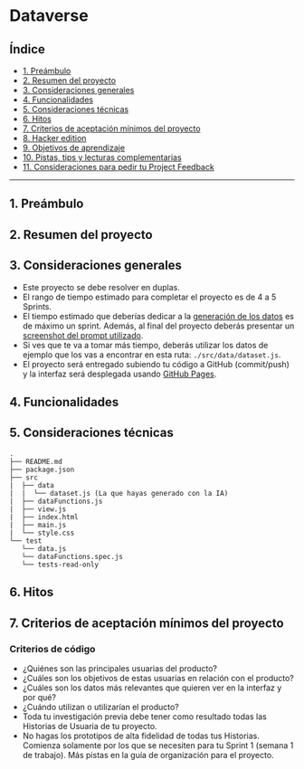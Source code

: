 # Dataverse

## Índice

- [1. Preámbulo](#1-preámbulo)
- [2. Resumen del proyecto](#2-resumen-del-proyecto)
- [3. Consideraciones generales](#3-consideraciones-generales)
- [4. Funcionalidades](#4-funcionalidades)
- [5. Consideraciones técnicas](#5-consideraciones-técnicas)
- [6. Hitos](#6-hitos)
- [7. Criterios de aceptación mínimos del proyecto](#7-criterios-de-aceptación-mínimos-del-proyecto)
- [8. Hacker edition](#8-hacker-edition)
- [9. Objetivos de aprendizaje](#9-objetivos-de-aprendizaje)
- [10. Pistas, tips y lecturas complementarias](#10-pistas-tips-y-lecturas-complementarias)
- [11. Consideraciones para pedir tu Project Feedback](#11-consideraciones-para-pedir-tu-project-feedback)

---

## 1. Preámbulo

## 2. Resumen del proyecto

## 3. Consideraciones generales

- Este proyecto se debe resolver en duplas.
- El rango de tiempo estimado para completar el proyecto es de 4 a 5 Sprints.
- El tiempo estimado que deberías dedicar a la [generación de los datos](#generar-los-datos)
  es de máximo un sprint. Además, al final del proyecto deberás presentar
  un [screenshot del prompt utilizado](#prompt-utilizado).
- Si ves que te va a tomar más tiempo,
  deberás utilizar los datos de ejemplo que los vas a encontrar en
  esta ruta: `./src/data/dataset.js`.
- El proyecto será entregado subiendo tu código a GitHub (commit/push) y la
  interfaz será desplegada usando [GitHub Pages](https://pages.github.com/).

## 4. Funcionalidades

## 5. Consideraciones técnicas

```text
.
├── README.md
├── package.json
├── src
|  ├── data
|  |  └── dataset.js (La que hayas generado con la IA)
|  ├── dataFunctions.js
|  ├── view.js
|  ├── index.html
|  ├── main.js
|  └── style.css
└── test
   └── data.js
   └── dataFunctions.spec.js
   └── tests-read-only

```

## 6. Hitos

## 7. Criterios de aceptación mínimos del proyecto

### Criterios de código

- ¿Quiénes son las principales usuarias del producto?
- ¿Cuáles son los objetivos de estas usuarias en relación con el producto?
- ¿Cuáles son los datos más relevantes que quieren ver en la interfaz y por qué?
- ¿Cuándo utilizan o utilizarían el producto?
- Toda tu investigación previa debe tener como resultado todas las Historias
  de Usuaria de tu proyecto.
- No hagas los prototipos de alta fidelidad de todas tus Historias. Comienza
  solamente por los que se necesiten para tu Sprint 1
  (semana 1 de trabajo). Más
  pistas en la guía de organización para el proyecto.
